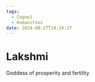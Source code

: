 ```yaml
---
tags:
  - Cegep1
  - Humanities
date: 2024-08-27T14:24:17
---
```


# Lakshmi

Goddess of prosperity and fertility